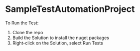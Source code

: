 # SampleTestAutomationProject
To Run the Test:
1. Clone the repo
2. Build the Solution to install the nuget packages
3. Right-click on the Solution, select Run Tests
